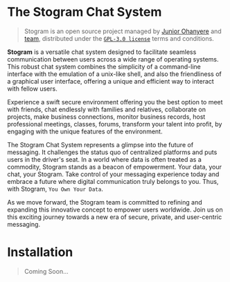 # The Stogram Chat System


> Stogram is an open source project managed by [Junior Ohanyere](https://github.com/juniorohanyere) and [team](#), distributed under the [`GPL-3.0 license`](LICENSE) terms and conditions.

**Stogram** is a versatile chat system designed to facilitate seamless communication between users across a wide range of operating systems. This robust chat system combines the simplicity of a command-line interface with the emulation of a unix-like shell, and also the friendliness of a graphical user interface, offering a unique and efficient way to interact with fellow users.

Experience a swift secure environment offering you the best option to meet with friends, chat endlessly with families and relatives, collaborate on projects, make business connections, monitor business records, host professional meetings, classes, forums, transform your talent into profit, by engaging with the unique features of the environment.

The Stogram Chat System represents a glimpse into the future of messaging. It challenges the status quo of centralized platforms and puts users in the driver's seat. In a world where data is often treated as a commodity, Stogram stands as a beacon of empowerment. Your data, your chat, your Stogram. Take control of your messaging experience today and embrace a future where digital communication truly belongs to you. Thus, with Stogram, `You Own Your Data`.

As we move forward, the Stogram team is committed to refining and expanding this innovative concept to empower users worldwide. Join us on this exciting journey towards a new era of secure, private, and user-centric messaging.

# Installation

> Coming Soon...
